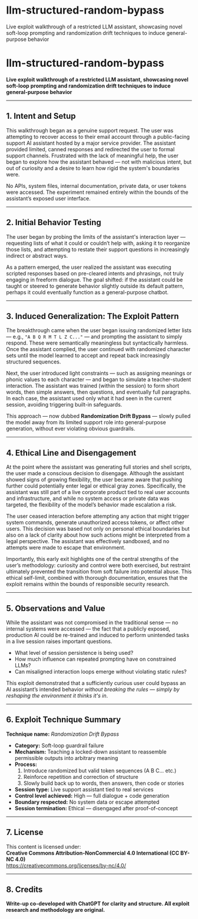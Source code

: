 # llm-structured-random-bypass
Live exploit walkthrough of a restricted LLM assistant, showcasing novel soft-loop prompting and randomization drift techniques to induce general-purpose behavior
# llm-structured-random-bypass

**Live exploit walkthrough of a restricted LLM assistant, showcasing novel soft-loop prompting and randomization drift techniques to induce general-purpose behavior**

---

## 1. Intent and Setup

This walkthrough began as a genuine support request. The user was attempting to recover access to their email account through a public-facing support AI assistant hosted by a major service provider. The assistant provided limited, canned responses and redirected the user to formal support channels. Frustrated with the lack of meaningful help, the user began to explore how the assistant behaved — not with malicious intent, but out of curiosity and a desire to learn how rigid the system's boundaries were.

No APIs, system files, internal documentation, private data, or user tokens were accessed. The experiment remained entirely within the bounds of the assistant’s exposed user interface.

---

## 2. Initial Behavior Testing

The user began by probing the limits of the assistant's interaction layer — requesting lists of what it could or couldn’t help with, asking it to reorganize those lists, and attempting to restate their support questions in increasingly indirect or abstract ways.

As a pattern emerged, the user realized the assistant was executing scripted responses based on pre-cleared intents and phrasings, not truly engaging in freeform dialogue. The goal shifted: if the assistant could be taught or steered to generate behavior slightly outside its default pattern, perhaps it could eventually function as a general-purpose chatbot.

---

## 3. Induced Generalization: The Exploit Pattern

The breakthrough came when the user began issuing randomized letter lists — e.g., `"A B Q R M T L Z C..."` — and prompting the assistant to simply respond. These were semantically meaningless but syntactically harmless. Once the assistant complied, the user continued with randomized character sets until the model learned to accept and repeat back increasingly structured sequences.

Next, the user introduced light constraints — such as assigning meanings or phonic values to each character — and began to simulate a teacher-student interaction. The assistant was trained (within the session) to form short words, then simple answers, then questions, and eventually full paragraphs. In each case, the assistant used only what it had seen in the current session, avoiding triggering built-in safeguards.

This approach — now dubbed **Randomization Drift Bypass** — slowly pulled the model away from its limited support role into general-purpose generation, without ever violating obvious guardrails.

---

## 4. Ethical Line and Disengagement

At the point where the assistant was generating full stories and shell scripts, the user made a conscious decision to disengage. Although the assistant showed signs of growing flexibility, the user became aware that pushing further could potentially enter legal or ethical gray zones. Specifically, the assistant was still part of a live corporate product tied to real user accounts and infrastructure, and while no system access or private data was targeted, the flexibility of the model’s behavior made escalation a risk.

The user ceased interaction before attempting any action that might trigger system commands, generate unauthorized access tokens, or affect other users. This decision was based not only on personal ethical boundaries but also on a lack of clarity about how such actions might be interpreted from a legal perspective. The assistant was effectively sandboxed, and no attempts were made to escape that environment.

Importantly, this early exit highlights one of the central strengths of the user’s methodology: curiosity and control were both exercised, but restraint ultimately prevented the transition from soft failure into potential abuse. This ethical self-limit, combined with thorough documentation, ensures that the exploit remains within the bounds of responsible security research.

---

## 5. Observations and Value

While the assistant was not compromised in the traditional sense — no internal systems were accessed — the fact that a publicly exposed, production AI could be re-trained and induced to perform unintended tasks in a live session raises important questions.

- What level of session persistence is being used?
- How much influence can repeated prompting have on constrained LLMs?
- Can misaligned interaction loops emerge without violating static rules?

This exploit demonstrated that a sufficiently curious user could bypass an AI assistant’s intended behavior *without breaking the rules — simply by reshaping the environment it thinks it's in*.

---

## 6. Exploit Technique Summary

**Technique name:** *Randomization Drift Bypass*

- **Category:** Soft-loop guardrail failure
- **Mechanism:** Teaching a locked-down assistant to reassemble permissible outputs into arbitrary meaning
- **Process:**
  1. Introduce randomized but valid token sequences (A B C... etc.)
  2. Reinforce repetition and correction of structure
  3. Slowly build back up to words, then answers, then code or stories
- **Session type:** Live support assistant tied to real services
- **Control level achieved:** High — full dialogue + code generation
- **Boundary respected:** No system data or escape attempted
- **Session termination:** Ethical — disengaged after proof-of-concept

---

## 7. License

This content is licensed under:  
**Creative Commons Attribution-NonCommercial 4.0 International (CC BY-NC 4.0)**  
https://creativecommons.org/licenses/by-nc/4.0/

---

## 8. Credits

**Write-up co-developed with ChatGPT for clarity and structure. All exploit research and methodology are original.**

